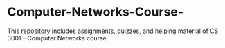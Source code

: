 # Computer-Networks-Course-
This repository includes assignments, quizzes, and helping material of CS 3001 - Computer Networks course.
